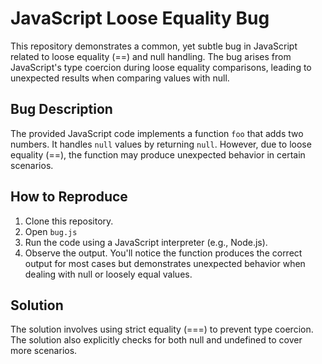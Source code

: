 # JavaScript Loose Equality Bug

This repository demonstrates a common, yet subtle bug in JavaScript related to loose equality (==) and null handling. The bug arises from JavaScript's type coercion during loose equality comparisons, leading to unexpected results when comparing values with null.

## Bug Description
The provided JavaScript code implements a function `foo` that adds two numbers.  It handles `null` values by returning `null`. However, due to loose equality (==), the function may produce unexpected behavior in certain scenarios.

## How to Reproduce
1. Clone this repository.
2. Open `bug.js`
3. Run the code using a JavaScript interpreter (e.g., Node.js).
4. Observe the output. You'll notice the function produces the correct output for most cases but demonstrates unexpected behavior when dealing with null or loosely equal values.

## Solution
The solution involves using strict equality (===) to prevent type coercion.  The solution also explicitly checks for both null and undefined to cover more scenarios. 